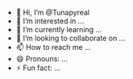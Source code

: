 - 👋 Hi, I’m @Tunapyreal
- 👀 I’m interested in ...
- 🌱 I’m currently learning ...
- 💞️ I’m looking to collaborate on ...
- 📫 How to reach me ...
- 😄 Pronouns: ...
- ⚡ Fun fact: ...

<!---
Tunapyreal/Tunapyreal is a ✨ special ✨ repository because its `README.md` (this file) appears on your GitHub profile.
You can click the Preview link to take a look at your changes.
--->
